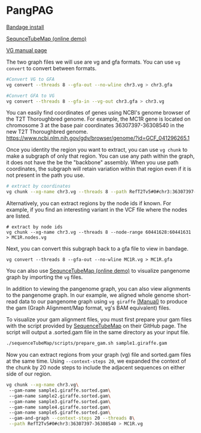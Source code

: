 # PangPAG

[Bandage install](https://rrwick.github.io/Bandage/)

[SequnceTubeMap (online demo)](https://vgteam.github.io/sequenceTubeMap/)

[VG manual page](https://github.com/vgteam/vg/wiki/vg-manpage)

The two graph files we will use are vg and gfa formats. You can use `vg convert` to convert between formats.
```bash title="Converting files"
#Convert VG to GFA
vg convert --threads 8 --gfa-out --no-wline chr3.vg > chr3.gfa

#Convert GFA to VG
vg convert --threads 8 --gfa-in --vg-out chr3.gfa > chr3.vg
```

You can easily find coordinates of genes using NCBI's genome browser of the T2T Thoroughbred genome. For example, the MC1R gene is located on chromosome 3 at the base pair coordinates 36307397-36308540 in the new T2T Thoroughbred genome.  
https://www.ncbi.nlm.nih.gov/gdv/browser/genome/?id=GCF_041296265.1

Once you identity the region you want to extract, you can use `vg chunk` to make a subgraph of only that region. You can use any path within the graph, it does not have the be the "backbone" assembly. When you use path coordinates, the subgraph will retain variation within that region even if it is not present in the path you use.
```bash title="Extract vg subgraph"
# extract by coordinates
vg chunk --xg-name chr3.vg --threads 8 --path RefT2Tv5#0#chr3:36307397-36308540 > MC1R.coords.vg
```

Alternatively, you can extract regions by the node ids if known. For example, if you find an interesting variant in the VCF file where the nodes are listed.
```
# extract by node ids
vg chunk --xg-name chr3.vg --threads 8 --node-range 60441628:60441631 > MC1R.nodes.vg
```

Next, you can convert this subgraph back to a gfa file to view in bandage.
```
vg convert --threads 8 --gfa-out --no-wline MC1R.vg > MC1R.gfa
```

You can also use [SequnceTubeMap (online demo)](https://vgteam.github.io/sequenceTubeMap/) to visualize pangenome graph by importing the `vg` files. 

In addition to viewing the pangenome graph, you can also view alignments to the pangenome graph. In our example, we aligned whole genome short-read data to our pangenome graph using `vg giraffe` [(Manual)](https://github.com/vgteam/vg/wiki/vg-manpage#giraffe) to produce the gam (Graph Alignment/Map format, vg's BAM equivalent) files.

To visualize your gam alignment files, you must first prepare your gam files with the script provided by [SequenceTubeMap](https://github.com/vgteam/sequenceTubeMap) on their GitHub page. The script will output a .sorted.gam file in the same directory as your input file.
```bash title="Prepare GAM files for SequenceTubeMap"
./sequenceTubeMap/scripts/prepare_gam.sh sample1.giraffe.gam
```

Now you can extract regions from your graph (vg) file and sorted.gam files at the same time. Using `--context-steps 20`, we expanded the context of the chunk by 20 node steps to include the adjacent sequences on either side of our region.  
```bash title="Extract region from graph and gam files."
vg chunk --xg-name chr3.vg\
 --gam-name sample1.giraffe.sorted.gam\
 --gam-name sample2.giraffe.sorted.gam\
 --gam-name sample3.giraffe.sorted.gam\
 --gam-name sample4.giraffe.sorted.gam\
 --gam-name sample5.giraffe.sorted.gam\
 --gam-and-graph --context-steps 20 --threads 8\
 --path RefT2Tv5#0#chr3:36307397-36308540 > MC1R.vg
```

